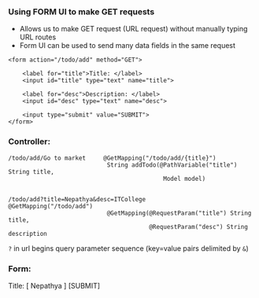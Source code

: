 ### Using FORM UI to make GET requests

-  Allows us to make GET request (URL request) without manually typing
    URL routes
-  Form UI can be used to send many data fields in the same request


```
<form action="/todo/add" method="GET">
    
    <label for="title">Title: </label>
    <input id="title" type="text" name="title">
    
    <label for="desc">Description: </label>
    <input id="desc" type="text" name="desc">
    
    <input type="submit" value="SUBMIT">
</form>
```

### Controller: 

```
/todo/add/Go to market     @GetMapping("/todo/add/{title}") 
                            String addTodo(@PathVariable("title") String title,
                                            Model model)

                                
/todo/add?title=Nepathya&desc=ITCollege        @GetMapping("/todo/add")
                            @GetMapping(@RequestParam("title") String title,
                                        @RequestParam("desc") String description

```
`?` in url begins query parameter sequence (key=value pairs delimited by `&`)

### Form: 
Title: [  Nepathya              ] [SUBMIT]
